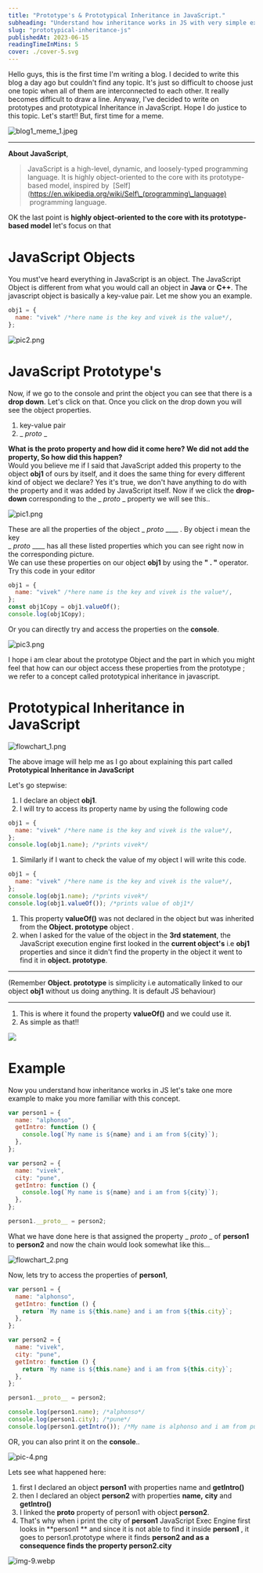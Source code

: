 ```yaml
---
title: "Prototype's & Prototypical Inheritance in JavaScript."
subheading: "Understand how inheritance works in JS with very simple examples."
slug: "prototypical-inheritance-js"
publishedAt: 2023-06-15
readingTimeInMins: 5
cover: ./cover-5.svg
---
```


Hello guys, this is the first time I'm writing a blog. I decided to write this blog a day ago but couldn't find any topic. It's just so difficult to choose just one topic when all of them are interconnected to each other. It really becomes difficult to draw a line. Anyway, I've decided to write on prototypes and prototypical Inheritance in JavaScript. Hope I do justice to this topic. Let's start!! But, first time for a meme.

![blog1_meme_1.jpeg](../../../src/assets/blogs/prototypical-inheritance/img-1.jpeg)

---

**About JavaScript**,

> JavaScript is a high-level, dynamic, and loosely-typed programming language. It is highly object-oriented to the core with its prototype-based model, inspired by  \[Self\](https://en.wikipedia.org/wiki/Self\_(programming\_language)  programming language.

OK the last point is **highly object-oriented to the core with its prototype-based model** let's focus on that

# JavaScript Objects

You must've heard everything in JavaScript is an object. The JavaScript Object is different from what you would call an object in **Java** or **C++**. The javascript object is basically a key-value pair. Let me show you an example.

```javascript
obj1 = {
  name: "vivek" /*here name is the key and vivek is the value*/,
};
```

![pic2.png](../../../src/assets/blogs/prototypical-inheritance/img-2.png)

# JavaScript Prototype's

Now, if we go to the console and print the object you can see that there is a **drop down**. Let's click on that. Once you click on the drop down you will see the object properties.

1. key-value pair
2. \_ _proto_ \_

**What is the proto property and how did it come here? We did not add the property, So how did this happen?**  
Would you believe me if I said that JavaScript added this property to the object **obj1** of ours by itself, and it does the same thing for every different kind of object we declare? Yes it's true, we don't have anything to do with the property and it was added by JavaScript itself. Now if we click the **drop-down** corresponding to the \_ _proto_ \_ property we will see this..

![pic1.png](../../../src/assets/blogs/prototypical-inheritance/img-3.png)

These are all the properties of the object \_ _proto_ \_\_\_\_ . By object i mean the key  
\_ _proto_ \_\_\_\_ has all these listed properties which you can see right now in the corresponding picture.  
We can use these properties on our object **obj1** by using the **" . "** operator. Try this code in your editor

```javascript
obj1 = {
  name: "vivek" /*here name is the key and vivek is the value*/,
};
const obj1Copy = obj1.valueOf();
console.log(obj1Copy);
```

Or you can directly try and access the properties on the **console**.

![pic3.png](../../../src/assets/blogs/prototypical-inheritance/img-4.png)

I hope i am clear about the prototype Object and the part in which you might feel that how can our object access these properties from the prototype ; we refer to a concept called prototypical inheritance in javascript.

# Prototypical Inheritance in JavaScript

![flowchart_1.png](../../../src/assets/blogs/prototypical-inheritance/img-5.png)

The above image will help me as I go about explaining this part called **Prototypical Inheritance in JavaScript**

Let's go stepwise:

1. I declare an object **obj1**.
2. I will try to access its property name by using the following code

```javascript
obj1 = {
  name: "vivek" /*here name is the key and vivek is the value*/,
};
console.log(obj1.name); /*prints vivek*/
```

1. Similarly if I want to check the value of my object I will write this code.

```javascript
obj1 = {
  name: "vivek" /*here name is the key and vivek is the value*/,
};
console.log(obj1.name); /*prints vivek*/
console.log(obj1.valueOf()); /*prints value of obj1*/
```

1. This property **valueOf()** was not declared in the object but was inherited from the **Object. prototype** object .
2. when I asked for the value of the object in the **3rd statement**, the JavaScript execution engine first looked in the **current object's** i.e **obj1** properties and since it didn't find the property in the object it went to find it in **object. prototype**.

---

(Remember **Object. prototype** is simplicity i.e automatically linked to our object **obj1** without us doing anything. It is default JS behaviour)

---

1. This is where it found the property **valueOf()** and we could use it.
2. As simple as that!!

![](../../../src/assets/blogs/prototypical-inheritance/img-6.gif)

# Example

Now you understand how inheritance works in JS let's take one more example to make you more familiar with this concept.

```javascript
var person1 = {
  name: "alphonso",
  getIntro: function () {
    console.log(`My name is ${name} and i am from ${city}`);
  },
};

var person2 = {
  name: "vivek",
  city: "pune",
  getIntro: function () {
    console.log(`My name is ${name} and i am from ${city}`);
  },
};

person1.__proto__ = person2;
```

What we have done here is that assigned the property \_ _proto_ \_ of **person1** to **person2** and now the chain would look somewhat like this...

![flowchart_2.png](../../../src/assets/blogs/prototypical-inheritance/img-7.png)

Now, lets try to access the properties of **person1**,

```javascript
var person1 = {
  name: "alphonso",
  getIntro: function () {
    return `My name is ${this.name} and i am from ${this.city}`;
  },
};

var person2 = {
  name: "vivek",
  city: "pune",
  getIntro: function () {
    return `My name is ${this.name} and i am from ${this.city}`;
  },
};

person1.__proto__ = person2;

console.log(person1.name); /*alphonso*/
console.log(person1.city); /*pune*/
console.log(person1.getIntro()); /*My name is alphonso and i am from pune*/
```

OR, you can also print it on the **console**..

![pic-4.png](../../../src/assets/blogs/prototypical-inheritance/img-8.png)

Lets see what happened here:

1. first I declared an object **person1** with properties name and **getIntro()**
2. then I declared an object **person2** with properties **name,** **city** and **getIntro()**
3. I linked the **proto** property of person1 with object **person2**.
4. That's why when i print the city of **person1** JavaScript Exec Engine first looks in \*\*person1 \*\* and since it is not able to find it inside **person1** , it goes to person1.prototype where it finds **person2 and as a consequence finds the property person2.city**

![img-9.webp](../../../src/assets/blogs/prototypical-inheritance/img-9.webp)
